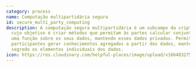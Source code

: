 ```yaml
---
category: process
name: Computação multipartidária segura
id: secure_multi_party_computing
description: A computação segura multipartidária é um subcampo da criptografia
  cujo objetivo é criar métodos que permitam às partes calcular conjuntamente
  uma função sobre os seus dados, mantendo esses dados privados. Permite aos
  participantes gerar conhecimentos agregados a partir dos dados, mantendo em
  segredo os elementos individuais dos dados.
icon: https://res.cloudinary.com/helpful-places/image/upload/v1664832754/dtpr-icons/process/encrypted_oedzbb.svg
---
```

